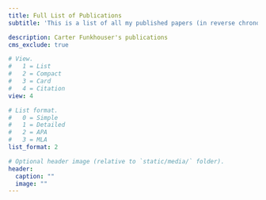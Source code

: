 ```yaml
---
title: Full List of Publications
subtitle: 'This is a list of all my published papers (in reverse chronological order) with links to PDFs, preprints/postprints, data, and code whenever possible.'

description: Carter Funkhouser's publications
cms_exclude: true

# View.
#   1 = List
#   2 = Compact
#   3 = Card
#   4 = Citation
view: 4

# List format.
#   0 = Simple
#   1 = Detailed
#   2 = APA
#   3 = MLA
list_format: 2

# Optional header image (relative to `static/media/` folder).
header:
  caption: ""
  image: ""
---
```

